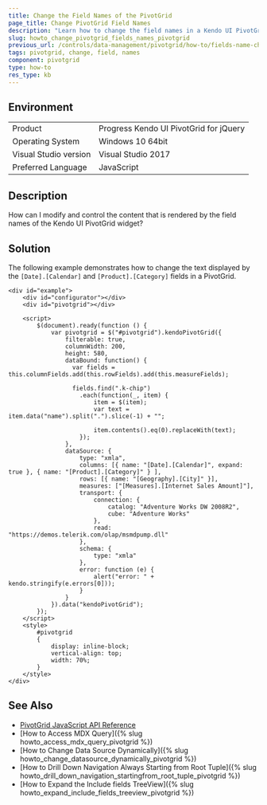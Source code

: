 ```yaml
---
title: Change the Field Names of the PivotGrid
page_title: Change PivotGrid Field Names
description: "Learn how to change the field names in a Kendo UI PivotGrid widget."
slug: howto_change_pivotgrid_fields_names_pivotgrid
previous_url: /controls/data-management/pivotgrid/how-to/fields-name-change, /controls/data-management/pivotgrid/how-to/appearance/fields-name-change
tags: pivotgrid, change, field, names
component: pivotgrid
type: how-to
res_type: kb
---
```


## Environment

<table>
 <tr>
  <td>Product</td>
  <td>Progress Kendo UI PivotGrid for jQuery</td>
 </tr>
 <tr>
  <td>Operating System</td>
  <td>Windows 10 64bit</td>
 </tr>
 <tr>
  <td>Visual Studio version</td>
  <td>Visual Studio 2017</td>
 </tr>
 <tr>
  <td>Preferred Language</td>
  <td>JavaScript</td>
 </tr>
</table>

## Description

How can I modify and control the content that is rendered by the field names of the Kendo UI PivotGrid widget?

## Solution

The following example demonstrates how to change the text displayed by the `[Date].[Calendar]` and `[Product].[Category]` fields in a PivotGrid.

```dojo
<div id="example">
    <div id="configurator"></div>
    <div id="pivotgrid"></div>

    <script>
        $(document).ready(function () {
            var pivotgrid = $("#pivotgrid").kendoPivotGrid({
                filterable: true,
                columnWidth: 200,
                height: 580,
                dataBound: function() {                          
                  var fields = this.columnFields.add(this.rowFields).add(this.measureFields);

                  fields.find(".k-chip")
                  	.each(function(_, item) {
                    	item = $(item);
                    	var text = item.data("name").split(".").slice(-1) + "";

                    	item.contents().eq(0).replaceWith(text);
                  	});
                },
                dataSource: {
                    type: "xmla",
                    columns: [{ name: "[Date].[Calendar]", expand: true }, { name: "[Product].[Category]" } ],
                    rows: [{ name: "[Geography].[City]" }],
                    measures: ["[Measures].[Internet Sales Amount]"],
                    transport: {
                        connection: {
                            catalog: "Adventure Works DW 2008R2",
                            cube: "Adventure Works"
                        },
                        read: "https://demos.telerik.com/olap/msmdpump.dll"
                    },
                    schema: {
                        type: "xmla"
                    },
                    error: function (e) {
                        alert("error: " + kendo.stringify(e.errors[0]));
                    }
                }
            }).data("kendoPivotGrid");                   
        });
    </script>
    <style>
        #pivotgrid
        {
            display: inline-block;
            vertical-align: top;
            width: 70%;
        }               
    </style>
</div>
```

## See Also

* [PivotGrid JavaScript API Reference](/api/javascript/ui/pivotgrid)
* [How to Access MDX Query]({% slug howto_access_mdx_query_pivotgrid %})
* [How to Change Data Source Dynamically]({% slug howto_change_datasource_dynamically_pivotgrid %})
* [How to Drill Down Navigation Always Starting from Root Tuple]({% slug howto_drill_down_navigation_startingfrom_root_tuple_pivotgrid %})
* [How to Expand the Include fields TreeView]({% slug howto_expand_include_fields_treeview_pivotgrid %})
